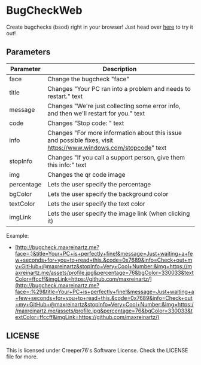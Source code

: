 # BugCheckWeb

Create bugchecks (bsod) right in your browser!
Just head over [here](http://bugcheck.maxreinartz.me) to try it out!

## Parameters

| Parameter   | Description                                                                                                      |
|-------------|------------------------------------------------------------------------------------------------------------------|
| face        | Change the bugcheck "face"                                                                                       |
| title       | Changes "Your PC ran into a problem and needs to restart." text                                                  |
| message     | Changes "We're just collecting some error info, and then we'll restart for you." text                            |
| code        | Changes "Stop code: <num>" text                                                                                  |
| info        | Changes "For more information about this issue and possible fixes, visit https://www.windows.com/stopcode" text  |
| stopInfo    | Changes "If you call a support person, give them this info:" text                                                |
| img         | Changes the qr code image                                                                                        |
| percentage  | Lets the user specify the percentage                                                                             |
| bgColor     | Lets the user specify the background color                                                                       |
| textColor   | Lets the user specify the text color                                                                             |
| imgLink     | Lets the user specify the image link (when clicking it)                                                          |

Example:  
- [http://bugcheck.maxreinartz.me?face=:)&title=Your+PC+is+perfectly+fine!&message=Just+waiting+a+few+seconds+for+you+to+read+this.&code=0x7689&info=Check+out+my+GitHub+@maxreinartz&stopInfo=Very+Cool+Number:&img=https://maxreinartz.me/assets/profile.jpg&percentage=76&bgColor=330033&textColor=ffccff&imgLink=https://github.com/maxreinartz/](http://bugcheck.maxreinartz.me?face=:%29&title=Your+PC+is+perfectly+fine!&message=Just+waiting+a+few+seconds+for+you+to+read+this.&code=0x7689&info=Check+out+my+GitHub+@maxreinartz&stopInfo=Very+Cool+Number:&img=https://maxreinartz.me/assets/profile.jpg&percentage=76&bgColor=330033&textColor=ffccff&imgLink=https://github.com/maxreinartz/)

## LICENSE

This is licensed under Creeper76's Software License. Check the LICENSE file for more.